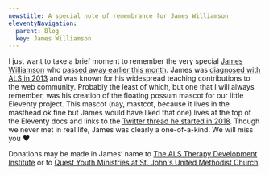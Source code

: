 ```yaml
---
newstitle: A special note of remembrance for James Williamson
eleventyNavigation:
  parent: Blog
  key: James Williamson
---
```

I just want to take a brief moment to remember the very special [James Williamson](https://twitter.com/jameswillweb/) who [passed away earlier this month](https://twitter.com/justinseeley/status/1201964060658585600). James was [diagnosed with ALS in 2013](http://simpleprimate.com/blog/long-goodbye) and was known for his widespread teaching contributions to the web community. Probably the least of which, but one that I will always remember, was his creation of the floating possum mascot for our little Eleventy project. This mascot (nay, mastcot, because it lives in the masthead ok fine but James would have liked that one) lives at the top of the Eleventy docs and links to the [Twitter thread he started in 2018](https://twitter.com/jameswillweb/status/999052022497316865). Though we never met in real life, James was clearly a one-of-a-kind. We will miss you ❤️

Donations may be made in James’ name to [The ALS Therapy Development Institute](https://www.als.net/) or to [Quest Youth Ministries at St. John's United Methodist Church](http://stjohnsrh.org/).
